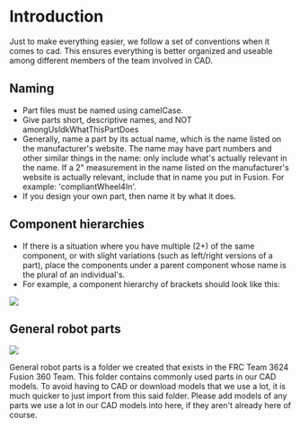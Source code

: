 # Introduction

Just to make everything easier, we follow a set of conventions when it comes to cad. This ensures everything is better organized and useable among different members 
of the team involved in CAD.

## Naming

- Part files must be named using camelCase.
- Give parts short, descriptive names, and NOT amongUsIdkWhatThisPartDoes
- Generally, name a part by its actual name, which is the name listed on the manufacturer's website. The name may have part numbers and other similar things in the name: only include what's actually relevant in the name. If a 2" measurement in the name listed on the manufacturer's website is actually relevant, include that in name you put in Fusion. For example: 'compliantWheel4In'.
- If you design your own part, then name it by what it does.

## Component hierarchies

- If there is a situation where you have multiple (2+) of the same component, or with slight variations (such as left/right versions of a part), place the components under a parent component whose name is the plural of an individual's.
- For example, a component hierarchy of brackets should look like this:

![](https://user-images.githubusercontent.com/75654428/177231599-38a34d32-698d-4805-a83d-dc76e51bd967.png)

## General robot parts

![](https://user-images.githubusercontent.com/75654428/177232471-cab2f0d0-bc01-47a9-b695-0a374d74e500.png)

General robot parts is a folder we created that exists in the FRC Team 3624 Fusion 360 Team. This folder contains commonly used parts in our CAD models. 
To avoid having to CAD or download models that we use a lot, it is much quicker to just import from this said folder. Please add models of any parts we use a lot in
our CAD models into here, if they aren't already here of course.
